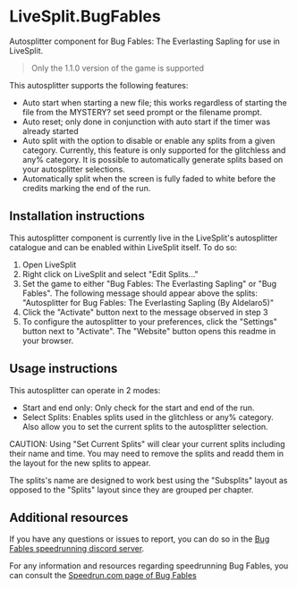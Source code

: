 # LiveSplit.BugFables
Autosplitter component for Bug Fables: The Everlasting Sapling for use in LiveSplit.

>Only the 1.1.0 version of the game is supported

This autosplitter supports the following features:

* Auto start when starting a new file; this works regardless of starting the file from the MYSTERY? set seed prompt or the filename prompt.
* Auto reset; only done in conjunction with auto start if the timer was already started
* Auto split with the option to disable or enable any splits from a given category. Currently, this feature is only supported for the glitchless and any% category. It is possible to automatically generate splits based on your autosplitter selections.
* Automatically split when the screen is fully faded to white before the credits marking the end of the run.

## Installation instructions
This autosplitter component is currently live in the LiveSplit's autosplitter catalogue and can be enabled within LiveSplit itself. To do so:
1. Open LiveSplit
2. Right click on LiveSplit and select "Edit Splits..."
3. Set the game to either "Bug Fables: The Everlasting Sapling" or "Bug Fables". The following message should appear above the splits: "Autosplitter for Bug Fables: The Everlasting Sapling (By Aldelaro5)"
4. Click the "Activate" button next to the message observed in step 3
5. To configure the autosplitter to your preferences, click the "Settings" button next to "Activate". The "Website" button opens this readme in your browser.

## Usage instructions

This autosplitter can operate in 2 modes:

* Start and end only: Only check for the start and end of the run.
* Select Splits: Enables splits used in the glitchless or any% category. Also allow you to set the current splits to the autosplitter selection.

 CAUTION: Using "Set Current Splits" will clear your current splits including their name and time. You may need to remove the splits and readd them in the layout for the new splits to appear.

The splits's name are designed to work best using the "Subsplits" layout as opposed to the "Splits" layout since they are grouped per chapter.

## Additional resources
If you have any questions or issues to report, you can do so in the [Bug Fables speedrunning discord server](https://discord.gg/tHAQWpF).

For any information and resources regarding speedrunning Bug Fables, you can consult the [Speedrun.com page of Bug Fables](https://www.speedrun.com/bug_fables)
